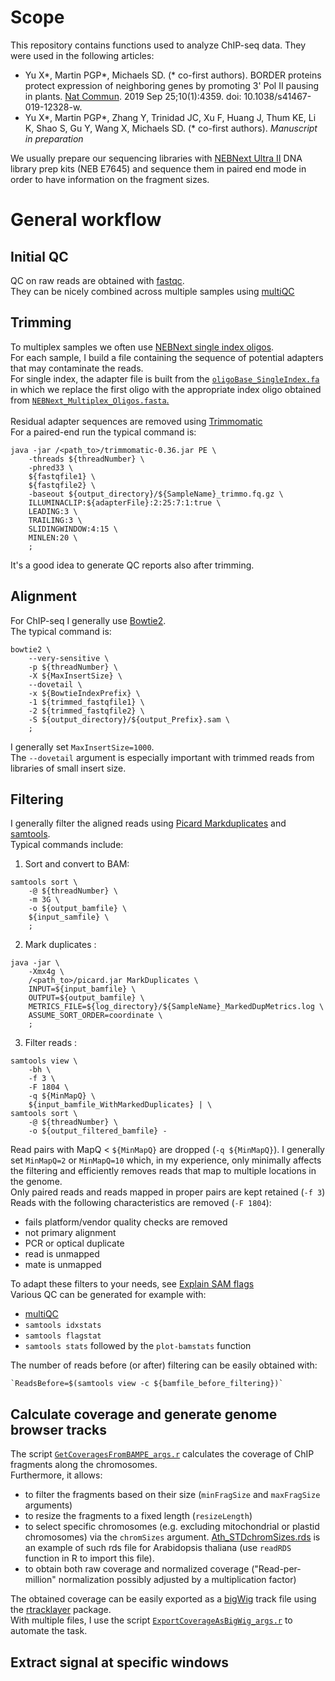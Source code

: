 # Scope

This repository contains functions used to analyze ChIP-seq data. They were used in the following articles:  

  - Yu X\*, Martin PGP\*, Michaels SD. (\* co-first authors). BORDER proteins protect expression of neighboring genes by promoting 3' Pol II pausing in plants. [Nat Commun](https://rdcu.be/cux4Z). 2019 Sep 25;10(1):4359. doi: 10.1038/s41467-019-12328-w. 
  - Yu X\*, Martin PGP\*, Zhang Y, Trinidad JC, Xu F, Huang J, Thum KE, Li K, Shao S, Gu Y, Wang X, Michaels SD. (\* co-first authors). *Manuscript in preparation*  

We usually prepare our sequencing libraries with [NEBNext Ultra II](https://international.neb.com/products/e7645-nebnext-ultra-ii-dna-library-prep-kit-for-illumina) DNA library prep kits (NEB E7645) and sequence them in paired end mode in order to have information on the fragment sizes.

# General workflow

## Initial QC
QC on raw reads are obtained with [fastqc](https://www.bioinformatics.babraham.ac.uk/projects/fastqc/).  
They can be nicely combined across multiple samples using [multiQC](https://multiqc.info/)

## Trimming
To multiplex samples we often use [NEBNext single index oligos](https://international.neb.com/tools-and-resources/selection-charts/nebnext-multiplex-oligos-selection-chart).  
For each sample, I build a file containing the sequence of potential adapters that may contaminate the reads.  
For single index, the adapter file is built from the [`oligoBase_SingleIndex.fa`](oligoBase_SingleIndex.fa) in which we replace the first oligo with the appropriate index oligo obtained from [`NEBNext_Multiplex_Oligos.fasta`.](NEBNext_Multiplex_Oligos.fasta)  
<br/>
Residual adapter sequences are removed using [Trimmomatic](http://www.usadellab.org/cms/?page=trimmomatic)  
For a paired-end run the typical command is:  

    java -jar /<path_to>/trimmomatic-0.36.jar PE \
        -threads ${threadNumber} \
        -phred33 \
        ${fastqfile1} \
        ${fastqfile2} \
        -baseout ${output_directory}/${SampleName}_trimmo.fq.gz \
        ILLUMINACLIP:${adapterFile}:2:25:7:1:true \
        LEADING:3 \
        TRAILING:3 \
        SLIDINGWINDOW:4:15 \
        MINLEN:20 \
        ;

It's a good idea to generate QC reports also after trimming.

## Alignment
For ChIP-seq I generally use [Bowtie2](http://bowtie-bio.sourceforge.net/bowtie2/index.shtml).  
The typical command is:  

    bowtie2 \
        --very-sensitive \
        -p ${threadNumber} \
        -X ${MaxInsertSize} \
        --dovetail \
        -x ${BowtieIndexPrefix} \
        -1 ${trimmed_fastqfile1} \
        -2 ${trimmed_fastqfile2} \
        -S ${output_directory}/${output_Prefix}.sam \
        ;

I generally set `MaxInsertSize=1000`.  
The `--dovetail` argument is especially important with trimmed reads from libraries of small insert size.

## Filtering
I generally filter the aligned reads using [Picard Markduplicates](https://broadinstitute.github.io/picard/command-line-overview.html#MarkDuplicates) and [samtools](http://www.htslib.org/).  
Typical commands include:

  1. Sort and convert to BAM:

    samtools sort \
        -@ ${threadNumber} \
        -m 3G \
        -o ${output_bamfile} \
        ${input_samfile} \
        ;


  2. Mark duplicates :

    java -jar \
        -Xmx4g \
        /<path_to>/picard.jar MarkDuplicates \
        INPUT=${input_bamfile} \
        OUTPUT=${output_bamfile} \
        METRICS_FILE=${log_directory}/${SampleName}_MarkedDupMetrics.log \
        ASSUME_SORT_ORDER=coordinate \
        ;

  3. Filter reads :

    samtools view \
        -bh \
        -f 3 \
        -F 1804 \
        -q ${MinMapQ} \
        ${input_bamfile_WithMarkedDuplicates} | \
    samtools sort \
        -@ ${threadNumber} \
        -o ${output_filtered_bamfile} -


Read pairs with MapQ < `${MinMapQ}` are dropped (`-q ${MinMapQ}`). I generally set `MinMapQ=2` or `MinMapQ=10` which, in my experience, only minimally affects the filtering and efficiently removes reads that map to multiple locations in the genome.  
Only paired reads and reads mapped in proper pairs are kept retained (`-f 3`)  
Reads with the following characteristics are removed (`-F 1804`):  

  - fails platform/vendor quality checks are removed
  - not primary alignment
  - PCR or optical duplicate
  - read is unmapped
  - mate is unmapped

To adapt these filters to your needs, see [Explain SAM flags](https://broadinstitute.github.io/picard/explain-flags.html)
<br/>
Various QC can be generated for example with:

  - [multiQC](https://multiqc.info/)
  - `samtools idxstats`
  - `samtools flagstat`
  - `samtools stats` followed by the `plot-bamstats` function

The number of reads before (or after) filtering can be easily obtained with:

    `ReadsBefore=$(samtools view -c ${bamfile_before_filtering})`


## Calculate coverage and generate genome browser tracks

The script [`GetCoveragesFromBAMPE_args.r`](GetCoveragesFromBAMPE_args.r) calculates the coverage of ChIP fragments along the chromosomes.  
Furthermore, it allows:

  - to filter the fragments based on their size (`minFragSize` and `maxFragSize` arguments)  
  - to resize the fragments to a fixed length (`resizeLength`)
  - to select specific chromosomes (e.g. excluding mitochondrial or plastid chromosomes) via the `chromSizes` argument. [Ath_STDchromSizes.rds](Ath_STDchromSizes.rds) is an example of such rds file for Arabidopsis thaliana (use `readRDS` function in R to import this file).
  - to obtain both raw coverage and normalized coverage ("Read-per-million" normalization possibly adjusted by a multiplication factor)

The obtained coverage can be easily exported as a [bigWig](https://genome.ucsc.edu/goldenpath/help/bigWig.html) track file using the [rtracklayer](http://www.bioconductor.org/packages/release/bioc/html/rtracklayer.html) package.  
With multiple files, I use the script [`ExportCoverageAsBigWig_args.r`](ExportCoverageAsBigWig_args.r) to automate the task.


## Extract signal at specific windows
